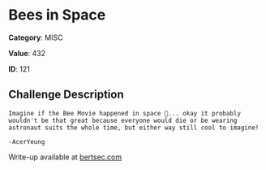 # Bees in Space
**Category**: MISC

**Value**: 432

**ID**: 121

## Challenge Description
```
Imagine if the Bee Movie happened in space 🤯... okay it probably wouldn't be that great because everyone would die or be wearing astronaut suits the whole time, but either way still cool to imagine!

-AcerYeung
```

Write-up available at [bertsec.com](https://bertsec.com)
